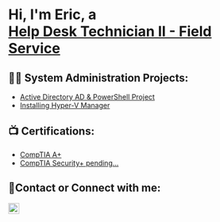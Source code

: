 <h1>Hi, I'm Eric, a <br/><a href="https://www.linkedin.com/in/eric-gadeh/">Help Desk Technician II - Field Service</a></h1>

<h2>🧑‍💻 System Administration Projects:</h2>

- [Active Directory AD & PowerShell Project](https://github.com/EricGade/HomeLab-AD-Powershell)
- [Installing Hyper-V Manager](https://github.com/EricGade/Hyper-V-Manager-Installation)


<h2>📺 Certifications:</h2>

- [CompTIA A+](https://www.credly.com/badges/fb7a31b5-8852-4743-a277-2b34efc5f286/linked_in_profile)
- [CompTIA Security+ pending...](https://www.credly.com/badges/fb7a31b5-8852-4743-a277-2b34efc5f286/linked_in_profile)

<h2> 🤳Contact or Connect with me:</h2>

[<img align="left" alt="JoshMadakor | LinkedIn" width="22px" src="https://cdn.jsdelivr.net/npm/simple-icons@v3/icons/linkedin.svg" />][linkedin]

[linkedin]: https://www.linkedin.com/in/eric-gadeh/

<!--
**joshmadakor1/joshmadakor1** is a ✨ _special_ ✨ repository because its `README.md` (this file) appears on your GitHub profile.

Here are some ideas to get you started:

- 🔭 I’m currently working on ...
- 🌱 I’m currently learning ...
- 👯 I’m looking to collaborate on ...
- 🤔 I’m looking for help with ...
- 💬 Ask me about ...
- 📫 How to reach me: ...
- 😄 Pronouns: ...
- ⚡ Fun fact: ...
-->
